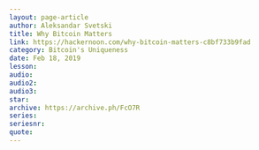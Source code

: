 ```yaml
---
layout: page-article
author: Aleksandar Svetski
title: Why Bitcoin Matters
link: https://hackernoon.com/why-bitcoin-matters-c8bf733b9fad
category: Bitcoin's Uniqueness
date: Feb 18, 2019
lesson: 
audio: 
audio2: 
audio3: 
star: 
archive: https://archive.ph/FcO7R
series: 
seriesnr: 
quote: 
---
```

